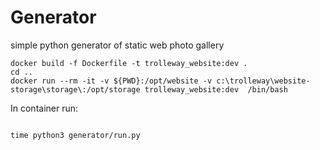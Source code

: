 
# Generator

simple python generator of static web photo gallery


```
docker build -f Dockerfile -t trolleway_website:dev .
cd ..
docker run --rm -it -v ${PWD}:/opt/website -v c:\trolleway\website-storage\storage\:/opt/storage trolleway_website:dev  /bin/bash
```
In container run:
```

time python3 generator/run.py
```